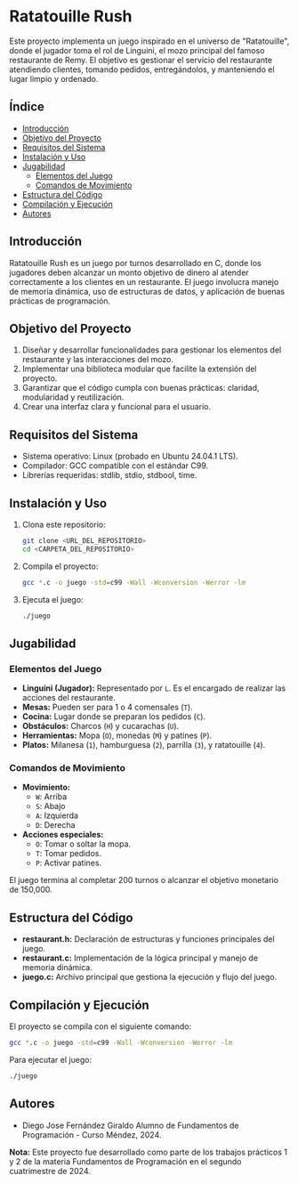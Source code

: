 # Ratatouille Rush

Este proyecto implementa un juego inspirado en el universo de "Ratatouille", donde el jugador toma el rol de Linguini, el mozo principal del famoso restaurante de Remy. El objetivo es gestionar el servicio del restaurante atendiendo clientes, tomando pedidos, entregándolos, y manteniendo el lugar limpio y ordenado.

## Índice

- [Introducción](#introducción)
- [Objetivo del Proyecto](#objetivo-del-proyecto)
- [Requisitos del Sistema](#requisitos-del-sistema)
- [Instalación y Uso](#instalación-y-uso)
- [Jugabilidad](#jugabilidad)
  - [Elementos del Juego](#elementos-del-juego)
  - [Comandos de Movimiento](#comandos-de-movimiento)
- [Estructura del Código](#estructura-del-código)
- [Compilación y Ejecución](#compilación-y-ejecución)
- [Autores](#autores)

## Introducción

Ratatouille Rush es un juego por turnos desarrollado en C, donde los jugadores deben alcanzar un monto objetivo de dinero al atender correctamente a los clientes en un restaurante. El juego involucra manejo de memoria dinámica, uso de estructuras de datos, y aplicación de buenas prácticas de programación.

## Objetivo del Proyecto

1. Diseñar y desarrollar funcionalidades para gestionar los elementos del restaurante y las interacciones del mozo.
2. Implementar una biblioteca modular que facilite la extensión del proyecto.
3. Garantizar que el código cumpla con buenas prácticas: claridad, modularidad y reutilización.
4. Crear una interfaz clara y funcional para el usuario.

## Requisitos del Sistema

- Sistema operativo: Linux (probado en Ubuntu 24.04.1 LTS).
- Compilador: GCC compatible con el estándar C99.
- Librerías requeridas: stdlib, stdio, stdbool, time.

## Instalación y Uso

1. Clona este repositorio:
   ```bash
   git clone <URL_DEL_REPOSITORIO>
   cd <CARPETA_DEL_REPOSITORIO>
   ```

2. Compila el proyecto:
   ```bash
   gcc *.c -o juego -std=c99 -Wall -Wconversion -Werror -lm
   ```

3. Ejecuta el juego:
   ```bash
   ./juego
   ```

## Jugabilidad

### Elementos del Juego

- **Linguini (Jugador):** Representado por `L`. Es el encargado de realizar las acciones del restaurante.
- **Mesas:** Pueden ser para 1 o 4 comensales (`T`).
- **Cocina:** Lugar donde se preparan los pedidos (`C`).
- **Obstáculos:** Charcos (`H`) y cucarachas (`U`).
- **Herramientas:** Mopa (`O`), monedas (`M`) y patines (`P`).
- **Platos:** Milanesa (`1`), hamburguesa (`2`), parrilla (`3`), y ratatouille (`4`).

### Comandos de Movimiento

- **Movimiento:**
  - `W`: Arriba
  - `S`: Abajo
  - `A`: Izquierda
  - `D`: Derecha
- **Acciones especiales:**
  - `O`: Tomar o soltar la mopa.
  - `T`: Tomar pedidos.
  - `P`: Activar patines.

El juego termina al completar 200 turnos o alcanzar el objetivo monetario de 150,000.

## Estructura del Código

- **restaurant.h:** Declaración de estructuras y funciones principales del juego.
- **restaurant.c:** Implementación de la lógica principal y manejo de memoria dinámica.
- **juego.c:** Archivo principal que gestiona la ejecución y flujo del juego.

## Compilación y Ejecución

El proyecto se compila con el siguiente comando:

```bash
gcc *.c -o juego -std=c99 -Wall -Wconversion -Werror -lm
```

Para ejecutar el juego:

```bash
./juego
```

## Autores

- Diego Jose Fernández Giraldo
  Alumno de Fundamentos de Programación - Curso Méndez, 2024.

**Nota:** Este proyecto fue desarrollado como parte de los trabajos prácticos 1 y 2 de la materia Fundamentos de Programación en el segundo cuatrimestre de 2024.


